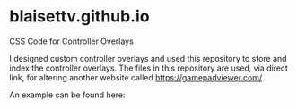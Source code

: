# blaisettv.github.io
CSS Code for Controller Overlays

I designed custom controller overlays and used this repository to store and index the controller overlays. 
The files in this repository are used, via direct link, for altering another website called https://gamepadviewer.com/

An example can be found here: 

